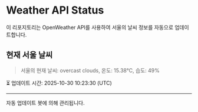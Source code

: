 
# Weather API Status

이 리포지토리는 OpenWeather API를 사용하여 서울의 날씨 정보를 자동으로 업데이트합니다.

## 현재 서울 날씨
> 서울의 현재 날씨: overcast clouds, 온도: 15.38°C, 습도: 49%

⏳ 업데이트 시간: 2025-10-30 10:23:30 (UTC)

---
자동 업데이트 봇에 의해 관리됩니다.
